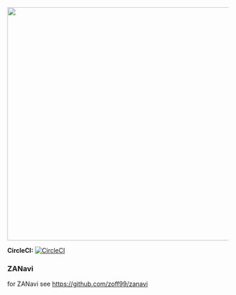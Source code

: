 <img src="https://cloud.githubusercontent.com/assets/16841860/23113427/4eb1e016-f738-11e6-9b71-7503210245a4.png" width="530" />

**CircleCI:** [![CircleCI](https://circleci.com/gh/zoff99/zanavi_maptool/tree/master.png?style=badge)](https://circleci.com/gh/zoff99/zanavi_maptool/tree/master)

### ZANavi

for ZANavi see https://github.com/zoff99/zanavi
